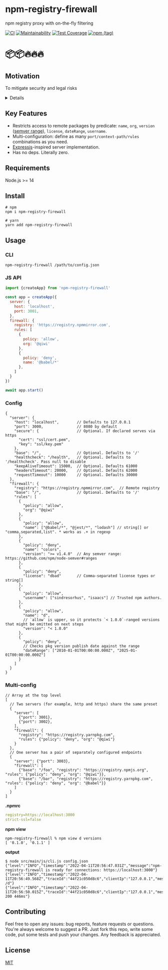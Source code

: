 # npm-registry-firewall
npm registry proxy with on-the-fly filtering 

[![CI](https://github.com/antongolub/npm-registry-firewall/workflows/CI/badge.svg)](https://github.com/antongolub/npm-registry-firewall/actions)
[![Maintainability](https://api.codeclimate.com/v1/badges/ed66fb48706b02e64f8e/maintainability)](https://codeclimate.com/github/antongolub/npm-registry-firewall/maintainability)
[![Test Coverage](https://api.codeclimate.com/v1/badges/ed66fb48706b02e64f8e/test_coverage)](https://codeclimate.com/github/antongolub/npm-registry-firewall/test_coverage)
[![npm (tag)](https://img.shields.io/npm/v/npm-registry-firewall)](https://www.npmjs.com/package/npm-registry-firewall)

# 📦📦🔥🔥🔥

## Motivation
To mitigate security and legal risks

<details>
  <summary>Details</summary>

Open Source is essential for modern software development. [According to various estimates](https://www.perforce.com/blog/vcs/using-open-source-code-in-proprietary-software), at least 60% of the resulting codebase is composed of open repositories, libraries and packages. And keeps growing. [Synopsys OSSRA 2021 report](https://www.synopsys.com/content/dam/synopsys/sig-assets/reports/rep-ossra-2021.pdf) found that 98% of applications have open source components.

But _open_ does not mean _free_. The price is the risk that you take:
* Availability
* Security 
* Legality / license

Let's consider these problems in the context of the JS universe.

### Availability risks
JS packages are distributed in various ways: git repos, cdns and package registries.
Regardless of the method, there are only two entry types that are finally resolved by any pkg manager: git-commit pointers and tarball links.

```json
"dependencies": {
  "yaf" : "git://github.com/antongolub/yarn-audit-fix.git#commit-hash",
  "yaf2": "antongolub/yarn-audit-fix",
  "yarn-audit-fix" : "*"
}
```
```yaml
yaf2@antongolub/yarn-audit-fix:
  version "9.2.1"
  resolved "https://codeload.github.com/antongolub/yarn-audit-fix/tar.gz/706646bab3b4c7209596080127d90eab9a966be2"
  dependencies:
    "@types/find-cache-dir" "^3.2.1"
    "@types/fs-extra" "^9.0.13"
```
```json
"node_modules/yaf": {
  "name": "yarn-audit-fix",
  "version": "9.2.1",
  "resolved": "git+ssh://git@github.com/antongolub/yarn-audit-fix.git#706646bab3b4c7209596080127d90eab9a966be2",
  "license": "MIT",
```
```json
"node_modules/yarn-audit-fix": {
  "version": "9.2.1",
  "resolved": "https://registry.npmjs.org/yarn-audit-fix/-/yarn-audit-fix-9.2.1.tgz",
  "integrity": "sha512-4biFNP4ZLOHboB2cNVuhYyelTFR/twlfmGMQ2TgJgGRORMDM/rQdQqhJdVLuKvfdMLFEPJ832z6Ws5OoCnFcfA==",
  "dependencies": {
```
So the implementation of mirroring is fundamentally quite simple:
we just need to save and expose these assets from an alternative ssh/https entry point. Luckily this has already happened.
The main repository for JS code is [registry.npmjs.org](https://registry.npmjs.org/). 
And at least 5 public replicas are always available as alternatives:
* [https://registry.yarnpkg.com](https://registry.yarnpkg.com/)
* [https://registry.npmmirror.com](https://registry.npmmirror.com)
* [https://r.cnpmjs.org](https://r.cnpmjs.org/)
* [https://skimdb.npmjs.com/registry](https://skimdb.npmjs.com/registry/)
* [https://registry.npm.taobao.org](https://registry.npm.taobao.org/)

If this reliability level is not enough, you can easily run one more registry:
* [sonatype-nexus](https://help.sonatype.com/repomanager3/nexus-repository-administration/formats/npm-registry)
* [verdaccio.org](https://verdaccio.org/)

### Security risks
Any code may not work properly. Due to error or malice. Keep in mind that most OSS licenses **exclude any liability for damages**. It's also important to always remember that oss code is **not verified** before being published.
These two circumstances sometimes give rise to dangerous incidents like [colors.js](https://security.snyk.io/vuln/SNYK-JS-COLORS-2331906) or [node-ipc](https://snyk.io/blog/peacenotwar-malicious-npm-node-ipc-package-vulnerability/).

The independent audit process is expensive, time consuming, so only setting a delay before using new pkg version might be effective countermeasure.

### Legal risks
License agreement is an attribute of the moment: it can suddenly change and affect the development process (for example, [husky-5](https://blog.typicode.com/husky-5/)).
Uncontrolled use of new versions may have legal and financial consequences. Therefore, automated license checks should be part of CI/CD pipeline or the registry's own feature.

</details>

## Key Features
* Restricts access to remote packages by predicate: `name`, `org`, `version` ([semver range](https://github.com/npm/node-semver#ranges)), `license`, `dateRange`, `username`.
* Multi-configuration: define as many `port/context-path/rules` combinations as you need.
* [Expressjs](https://expressjs.com/en/guide/using-middleware.html)-inspired server implementation.
* Has no deps. Literally zero.

## Requirements
Node.js >= 14

## Install
```shell
# npm
npm i npm-registry-firewall

# yarn
yarn add npm-registry-firewall
```

## Usage
### CLI
```shell
npm-registry-firewall /path/to/config.json
```

### JS API
```js
import {createApp} from 'npm-registry-firewall'

const app = createApp({
  server: {
    host: 'localhost',
    port: 3001,
  },
  firewall: {
    registry: 'https://registry.npmmirror.com',
    rules: [
      {
        policy: 'allow',
        org: '@qiwi'
      },
      {
        policy: 'deny',
        name: '@babel/*'
      },
    ]
  }
})

await app.start()
```

### Config
```json5
{
  "server": {
    "host": "localhost",        // Defaults to 127.0.0.1
    "port": 3000,               // 8080 by default
    "secure": {                 // Optional. If declared serves via https
      "cert": "ssl/cert.pem",
      "key": "ssl/key.pem"
    },
    "base": "/",                // Optional. Defaults to '/'
    "healthcheck": "/health",   // Optional. Defaults to '/healthcheck'. Pass null to disable
    "keepAliveTimeout": 15000,  // Optional. Defaults 61000
    "headersTimeout": 20000,    // Optional. Defaults 62000
    "requestTimeout": 10000     // Optional. Defaults 30000
  },
  "firewall": {
    "registry": "https://registry.npmmirror.com",  // Remote registry
    "base": "/",                // Optional. Defaults to '/'
    "rules": [
      {
        "policy": "allow",
        "org": "@qiwi"
      },
      {
        "policy": "allow",
        "name": ["@babel/*", "@jest/*", "lodash"] // string[] or "comma,separated,list". * works as .+ in regexp
      },
      {
        "policy": "deny",
        "name": "colors",
        "version": ">= v1.4.0"  // Any semver range: https://github.com/npm/node-semver#ranges
      },
      {
        "policy": "deny",
        "license": "dbad"       // Comma-separated license types or string[]
      },
      {
        "policy": "allow",
        "username": ["sindresorhus", "isaacs"] // Trusted npm authors.
      },
      {
        "policy": "allow",
        "name": "d",
        // `allow` is upper, so it protects `< 1.0.0`-ranged versions that might be omitted on next steps
        "version": "< 1.0.0"
      },
      {
        "policy": "deny",
        // Checks pkg version publish date against the range
        "dateRange": ["2010-01-01T00:00:00.000Z", "2025-01-01T00:00:00.000Z"]
      }
    ]
  }
}
```

### Multi-config
```json5
// Array at the top level
[
  // Two servers (for example, http and https) share the same preset
  {
    "server": [
      {"port": 3001},
      {"port": 3002},
    ],
    "firewall": {
      "registry": "https://registry.yarnpkg.com",
      "rules": {"policy": "deny", "org": "@qiwi"}
    }
  },
  // One server has a pair of separately configured endpoints
  {
    "server": {"port": 3003},
    "firewall": [
      {"base": "/foo", "registry": "https://registry.npmjs.org", "rules": {"policy": "deny", "org": "@qiwi"}},
      {"base": "/bar", "registry": "https://registry.yarnpkg.com", "rules": {"policy": "deny", "org": "@babel"}}
    ]
  }
]

```
**.npmrc**
```yaml
registry=https://localhost:3000
strict-ssl=false
```
**npm view**
```shell
npm-registry-firewall % npm view d versions                          
[ '0.1.0', '0.1.1' ]
```
**output**
```shell
$ node src/main/js/cli.js config.json
{"level":"INFO","timestamp":"2022-04-11T20:56:47.031Z","message":"npm-registry-firewall is ready for connections: https://localhost:3000"}
{"level":"INFO","timestamp":"2022-04-11T20:56:49.568Z","traceId":"44f21c050d8c6","clientIp":"127.0.0.1","message":"GET /d"}
{"level":"INFO","timestamp":"2022-04-11T20:56:50.015Z","traceId":"44f21c050d8c6","clientIp":"127.0.0.1","message":"HTTP 200 446ms"}
```

## Contributing
Feel free to open any issues: bug reports, feature requests or questions.
You're always welcome to suggest a PR. Just fork this repo, write some code, put some tests and push your changes.
Any feedback is appreciated.

## License
[MIT](./LICENSE)
